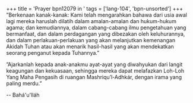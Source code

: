 +++
title = 'Prayer bpn12079 in '
tags = ['lang-104', 'bpn-unsorted']
+++
”Berkenaan kanak-kanak: Kami telah          mengarahkan bahawa dari usia awal lagi mereka haruslah dilatih dalam amalan-amalan dan hukum-hukum agama; dan kemudiannya, dalam cabang-cabang ilmu pengetahuan yang bermanfaat, dan dalam perdagangan yang dibezakan oleh keluhurannya, dan dalam perlakuan-perlakuan yang akan melanjutkan kemenangan Akidah Tuhan atau akan menarik hasil-hasil yang akan mendekatkan seorang penganut kepada Tuhannya.”



”Ajarkanlah kepada anak-anakmu ayat-ayat yang diwahyukan dari langit keagungan dan kekuasaan, sehingga mereka dapat melafazkan Loh-Loh Yang Maha Pengasih di ruangan Mashriqu’l-Adhkár, dengan irama yang paling merdu.”

-- Bahá'u'lláh
